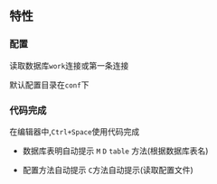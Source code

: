 ## 特性
### 配置

读取数据库`work`连接或第一条连接

默认配置目录在`conf`下

### 代码完成

在编辑器中,`Ctrl+Space`使用代码完成
- 数据库表明自动提示
`M` `D` `table` 方法(根据数据库表名)

- 配置方法自动提示
`C`方法自动提示(读取配置文件)